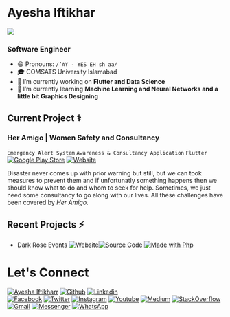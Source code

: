 # Ayesha Iftikhar
[![](https://img.shields.io/badge/Women_Techmakers-Ambassador-211F1F)]()
### Software Engineer

- 😄 Pronouns: `/’AY - YES EH sh aa/`
- 🎓 COMSATS University Islamabad
- 🔭 I’m currently working on **Flutter and Data Science**
- 🌱 I’m currently learning **Machine Learning and Neural Networks and a little bit Graphics Designing** 

## Current Project ⚕
### Her Amigo | Women Safety and Consultancy
`Emergency Alert System` `Awareness & Consultancy Application` `Flutter`
[![Google Play Store](https://img.shields.io/badge/Google_Play-00C853?logo=google-play&logoColor=ffffff)](https://play.google.com/store/apps/details?id=com.ayesha.HerAmigo)
[![Website](https://img.shields.io/badge/Website-211F1F?logo=google-chrome&logoColor=ffffff)](https://ayeshaiftikhar.github.io/her_amigo)

Disaster never comes up with prior warning but still, but we can took measures to prevent them and if unfortunatly something happens then we should know what to do and whom to seek for help. Sometimes, we just need some consultancy to go along with our lives. All these challenges have been covered by *Her Amigo*.

## Recent Projects ⚡
- Dark Rose Events [![Website](https://img.shields.io/badge/Website-FF3D00?logo=google-chrome&logoColor=ffffff)](https://ayeshaiftikhar.me/DarkRoseEvents/)[![Source Code](https://img.shields.io/badge/Source_Code-212121?logo=github&logoColor=ffffff)](https://github.com/AyeshaIftikhar/DarkRoseEvents) [![Made with Php](https://img.shields.io/badge/Made_with-Flutter-0175C2?logo=flutter&logoColor=ffffff)]()



# Let's Connect
[![Ayesha Iftikharr](https://img.shields.io/badge/Ayesha_Iftikharr-000000?logo=opsgenie&logoColor=ffffff)](https://ayeshaiftikhar.github.io) 
[![Github](https://img.shields.io/badge/Github-Follow-211F1F?logo=GitHub&logoColor=ffffff)](https://github.com/AyeshaIftikhar/) 
[![Linkedin](https://img.shields.io/badge/Linkedin-Connect-0077B5?logo=Linkedin&logoColor=ffffff)](https://www.linkedin.com/in/seayeshaiftikhar/)  
[![Facebook](https://img.shields.io/badge/Facebook-1877F2?logo=Facebook&logoColor=ffffff)](https://www.facebook.com/seayeshaiftikhar/)
[![Twitter](https://img.shields.io/badge/Twitter-Follow-08A0E9?logo=Twitter&logoColor=ffffff)](https://www.twitter.com/seaishaiftikhar/)
[![Instagram](https://img.shields.io/badge/Instagram-Follow-DD2A7B?logo=Instagram&logoColor=ffffff)](https://www.instagram.com/seayeshaiftikhar/) 
[![Youtube](https://img.shields.io/badge/Youtube-Subscribe-FF0000?logo=Youtube&logoColor=ffffff)](https://www.youtube.com/channel/UCUI0fN6xPUT3SfGLfh8B9Lg) 
[![Medium](https://img.shields.io/badge/Medium-Follow-0077B5?logo=Medium&logoColor=ffffff)](https://www.medium.com/@seayeshaiftikhar)
[![StackOverflow](https://img.shields.io/badge/Stackoverflow-211F1F?logo=stackoverflow&logoColor=ffffff)](https://stackoverflow.com/users/9611960/ayesha-iftikhar)
[![Gmail](https://img.shields.io/badge/Gmail-D44638?logo=gmail&logoColor=ffffff)](mailto:seayeshaiftikharl@gmail.com) 
[![Messenger](https://img.shields.io/badge/Chat-1877F2?logo=Messenger&logoColor=ffffff)](https://m.me/seayeshaiftikhar/) 
[![WhatsApp](https://img.shields.io/badge/Chat-25D366?logo=WhatsApp&logoColor=ffffff)](https://wa.me/923137128036?text=%23Github) 

<!-- [![Support Developer](https://img.shields.io/badge/Support-Developer-784fff?logo=buy-me-a-coffee&logoColor=ffffff)](https://wa.me/923137128036?text=Thank%20you%20for%20supporting%20me%20%E2%9D%A4%0ABank%20Account%20Details%0ATitle%3A%20Ayesha%20Iftikhar%0AIBAN%3A%20PK90HABB0022417901576303) -->

